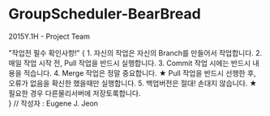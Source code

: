 # GroupScheduler-BearBread
2015Y.1H - Project Team

"작업전 필수 확인사항!" 
{
	1. 자신의 작업은 자신의 Branch를 만들어서 작업합니다.
	2. 매일 작업 시작 전, Pull 작업을 반드시 실행합니다.
	3. Commit 작업 시에는 반드시 내용을 적습니다.
	4. Merge 작업은 정말 중요합니다.
		★ Pull 작업을 반드시 선행한 후, 오류가 없음을 확신한 했을때만 실행합니다.
	5. 백업버전은 절대! 손대지 않습니다.
		★ 필요한 경우 다른물리서버에 저장토록합니다. 	
} // 작성자 : Eugene J. Jeon

